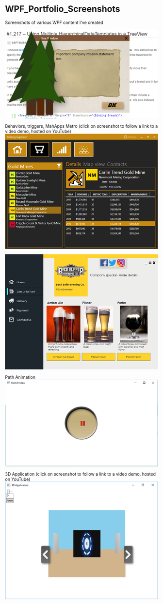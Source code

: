 # WPF_Portfolio_Screenshots
Screenshots of various WPF content I've created

![](images/WPF_Tree_Window.PNG)

Behaviors, triggers, MahApps Metro (click on screenshot to follow a link to a video demo, hosted on YouTube)
[![](images/MiningExplorer.png)](https://youtu.be/kTmUGMvyAnY)


![](images/UI_Beer.png)

Path Animation
![](images/PathAnimation.gif)


3D Application (click on screenshot to follow a link to a video demo, hosted on YouTube)
[![Short Demo](images/3DApp_Screenshot.jpg)](https://youtu.be/GEKuQzlm6gY)
